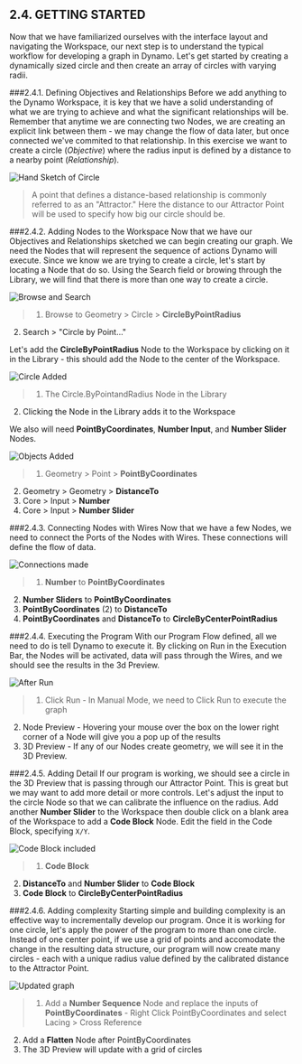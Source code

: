 ## 2.4. GETTING STARTED

Now that we have familiarized ourselves with the interface layout and navigating the Workspace, our next step is to understand the typical workflow for developing a graph in Dynamo. Let's get started by creating a dynamically sized circle and then create an array of circles with varying radii.

###2.4.1. Defining Objectives and Relationships
Before we add anything to the Dynamo Workspace, it is key that we have a solid understanding of what we are trying to achieve and what the significant relationships will be. Remember that anytime we are connecting two Nodes, we are creating an explicit link between them - we may change the flow of data later, but once connected we've commited to that relationship. In this exercise we want to create a circle (*Objective*) where the radius input is defined by a distance to a nearby point (*Relationship*).

![Hand Sketch of Circle](images/2-4/00-Hand-Sketch-of-Circle.png)

> A point that defines a distance-based relationship is commonly referred to as an "Attractor." Here the distance to our Attractor Point will be used to specify how big our circle should be.

###2.4.2. Adding Nodes to the Workspace
Now that we have our Objectives and Relationships sketched we can begin creating our graph. We need the Nodes that will represent the sequence of actions Dynamo will execute. Since we know we are trying to create a circle, let's start by locating a Node that do so. Using the Search field or browing through the Library, we will find that there is more than one way to create a circle.

![Browse and Search](images/2-4/01-BrowseAndSearch.png)
> 1. Browse to Geometry > Circle > **CircleByPointRadius**
2. Search > "Circle by Point..."

Let's add the **CircleByPointRadius** Node to the Workspace by clicking on it in the Library - this should add the Node to the center of the Workspace.

![Circle Added](images/2-4/02-CircleAdded.png)

> 1. The Circle.ByPointandRadius Node in the Library
2. Clicking the Node in the Library adds it to the Workspace

We also will need **PointByCoordinates**, **Number Input**, and **Number Slider** Nodes.

![Objects Added](images/2-4/03-NodesAdded.png)

> 1. Geometry > Point > **PointByCoordinates**
2. Geometry > Geometry > **DistanceTo**
2. Core > Input > **Number**
3. Core > Input > **Number Slider**

###2.4.3. Connecting Nodes with Wires
Now that we have a few Nodes, we need to connect the Ports of the Nodes with Wires. These connections will define the flow of data.

![Connections made](images/2-4/04-NodesConnected.png)
> 1. **Number** to **PointByCoordinates**
2. **Number Sliders** to **PointByCoordinates**
3. **PointByCoordinates** (2) to **DistanceTo**
4. **PointByCoordinates** and **DistanceTo** to **CircleByCenterPointRadius**

###2.4.4. Executing the Program
With our Program Flow defined, all we need to do is tell Dynamo to execute it. By clicking on Run in the Execution Bar, the Nodes will be activated, data will pass through the Wires, and we should see the results in the 3d Preview.

![After Run](images/2-4/05-GraphExecuted.png)
> 1. Click Run - In Manual Mode, we need to Click Run to execute the graph
2. Node Preview - Hovering your mouse over the box on the lower right corner of a Node will give you a pop up of the results
3. 3D Preview - If any of our Nodes create geometry, we will see it in the 3D Preview.

###2.4.5. Adding Detail
If our program is working, we should see a circle in the 3D Preview that is passing through our Attractor Point. This is great but we may want to add more detail or more controls. Let's adjust the input to the circle Node so that we can calibrate the influence on the radius. Add another **Number Slider** to the Workspace then double click on a blank area of the Workspace to add a **Code Block** Node. Edit the field in the Code Block, specifying ```X/Y```.

![Code Block included](images/2-4/06-CodeBlock.png)
>1. **Code Block**
2. **DistanceTo** and **Number Slider** to **Code Block**
3. **Code Block** to **CircleByCenterPointRadius**

###2.4.6. Adding complexity
Starting simple and building complexity is an effective way to incrementally develop our program. Once it is working for one circle, let's apply the power of the program to more than one circle. Instead of one center point, if we use a grid of points and accomodate the change in the resulting data structure, our program will now create many circles - each with a unique radius value defined by the calibrated distance to the Attractor Point.

![Updated graph](images/2-4/07-AddingComplexity.png)
>1. Add a **Number Sequence** Node and replace the inputs of **PointByCoordinates** - Right Click PointByCoordinates and select Lacing > Cross Reference
2. Add a **Flatten** Node after  PointByCoordinates
3. The 3D Preview will update with a grid of circles



